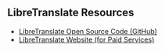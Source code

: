 ## LibreTranslate Resources

- [LibreTranslate Open Source Code (GitHub)](https://github.com/LibreTranslate/LibreTranslate)
- [LibreTranslate Website (for Paid Services)](https://libretranslate.com)

